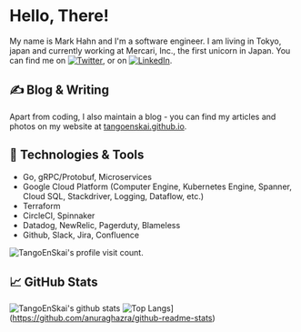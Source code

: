 # Hello, There!

My name is Mark Hahn and I'm a software engineer. I am living in Tokyo, japan and currently working at Mercari, Inc., the first unicorn in Japan. You can find me on [![Twitter][1.2]][1],  or on [![LinkedIn][3.2]][3].

## &#x270d; Blog & Writing

Apart from coding, I also maintain a blog - you can find my articles and photos on my website at [tangoenskai.github.io](https://tangoenskai.github.io/).

## 🔧 Technologies & Tools

- Go, gRPC/Protobuf, Microservices
- Google Cloud Platform (Computer Engine, Kubernetes Engine, Spanner, Cloud SQL, Stackdriver, Logging, Dataflow, etc.)
- Terraform
- CircleCI, Spinnaker
- Datadog, NewRelic, Pagerduty, Blameless
- Github, Slack, Jira, Confluence

<p align="left"> <img src="https://komarev.com/ghpvc/?username=TangoEnSkai" alt="TangoEnSkai's profile visit count." /> </p>

<!-- 

![](https://img.shields.io/badge/Code-Golang-informational?style=flat&logo=go&logoColor=white&color=2bbc8a)
![](https://img.shields.io/badge/Shell-Bash-informational?style=flat&logo=gnu-bash&logoColor=white&color=2bbc8a)
![](https://img.shields.io/badge/Tools-Docker-informational?style=flat&logo=docker&logoColor=white&color=2bbc8a)
![](https://img.shields.io/badge/Tools-Kubernetes-informational?style=flat&logo=kubernetes&logoColor=white&color=2bbc8a)

  <img src="https://devicons.github.io/devicon/devicon.git/icons/go/go-original.svg" alt="go" width="37" height="37"/> 
  <img src="https://devicons.github.io/devicon/devicon.git/icons/typescript/typescript-original.svg" alt="ts" width="37" height="37"/> 
  <img src="https://devicons.github.io/devicon/devicon.git/icons/haskell/haskell-original.svg" alt="hs" width="37" height="37"/> 
  <img src="https://devicons.github.io/devicon/devicon.git/icons/c/c-original.svg" alt="c" width="37" height="37"/> 
  <img src="https://devicons.github.io/devicon/devicon.git/icons/cplusplus/cplusplus-original.svg" alt="cpp" width="37" height="37"/> 
  <img src="https://devicons.github.io/devicon/devicon.git/icons/linux/linux-original.svg" alt="linux" width="37" height="37"/> 
  <img src="https://www.vectorlogo.zone/logos/gnu_bash/gnu_bash-icon.svg" alt="bash" width="37" height="37"/> 
  <img src="https://www.vectorlogo.zone/logos/git-scm/git-scm-icon.svg" alt="git" width="37" height="37"/> 
  <img src="https://devicons.github.io/devicon/devicon.git/icons/github/github-original.svg" alt="github" width="37" height="37"/> 
  <img src="https://devicons.github.io/devicon/devicon.git/icons/docker/docker-original-wordmark.svg" alt="docker" width="37" height="37"/> 
  <img src="https://devicons.github.io/devicon/devicon.git/icons/slack/slack-original.svg" alt="docker" width="37" height="37"/> 
-->

## &#x1f4c8; GitHub Stats

![TangoEnSkai's github stats](https://github-readme-stats.vercel.app/api?username=TangoEnSkai&show_icons=true&theme=radical)
![Top Langs](https://github-readme-stats.vercel.app/api/top-langs/?username=TangoEnSkai&layout=compact)](https://github.com/anuraghazra/github-readme-stats)

<!-- 

<a href="https://github.com/TangoEnSkai/TangoEnSkai">
  <img align="center" src="https://github-readme-stats.vercel.app/api/top-langs/?username=TangoEnSkai&hide=java,html&title_color=ffffff&text_color=c9cacc&icon_color=2bbc8a&bg_color=1d1f21" />
</a>

<a href="https://github.com/TangoEnSkai/TangoEnSkai">
  <img align="center" src="https://github-readme-stats.vercel.app/api?username=TangoEnSkai&show_icons=true&line_height=27&count_private=true&title_color=ffffff&text_color=c9cacc&icon_color=2bbc8a&bg_color=1d1f21" alt="Mark's GitHub Stats" />
</a>

<a href="https://github.com/TangoEnSkai/uber-go-style-guide-kr">
  <img align="center" src="https://github-readme-stats.vercel.app/api/pin/?username=TangoEnSkai&repo=uber-go-style-guide-kr&title_color=ffffff&text_color=c9cacc&icon_color=2bbc8a&bg_color=1d1f21" />
</a>

-->

<!-- links to social media icons -->

<!-- icons with padding -->

[1.1]: http://i.imgur.com/tXSoThF.png (twitter icon with padding)
[2.1]: http://i.imgur.com/0o48UoR.png (github icon with padding)

<!-- icons without padding -->

[1.2]: http://i.imgur.com/wWzX9uB.png (twitter icon without padding)
[2.2]: http://i.imgur.com/9I6NRUm.png (github icon without padding)
[3.2]: https://raw.githubusercontent.com/MartinHeinz/MartinHeinz/master/linkedin-3-16.png (LinkedIn icon without padding)


<!-- links to your social media accounts -->

[1]: https://twitter.com/TangoEnSkai
[2]: https://github.com/TangoEnSkai
[3]: https://www.linkedin.com/in/junhahn/


<!-- Resources -->
<!-- Icons: https://simpleicons.org/ -->
<!-- GitHub Stats: https://github.com/anuraghazra/github-readme-stats -->
<!-- Emojis: https://emojipedia.org/emoji/ -->
<!-- HTML Emojis: https://www.fileformat.info/index.htm -->
<!-- Shields: https://shields.io/ -->
<!-- Awesome GitHub Profile README: https://github.com/abhisheknaiidu/awesome-github-profile-readme -->
